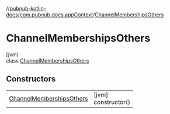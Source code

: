 //[pubnub-kotlin-docs](../../../index.md)/[com.pubnub.docs.appContext](../index.md)/[ChannelMembershipsOthers](index.md)

# ChannelMembershipsOthers

[jvm]\
class [ChannelMembershipsOthers](index.md)

## Constructors

| | |
|---|---|
| [ChannelMembershipsOthers](-channel-memberships-others.md) | [jvm]<br>constructor() |
